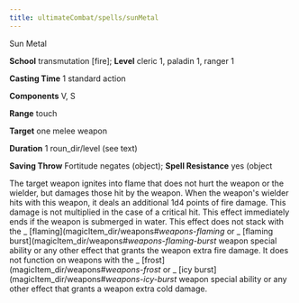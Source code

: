 ```yaml
---
title: ultimateCombat/spells/sunMetal
---
```

Sun Metal

**School** transmutation [fire]; **Level** cleric 1, paladin 1, ranger 1

**Casting Time** 1 standard action

**Components** V, S

**Range** touch

**Target** one melee weapon

**Duration** 1 roun_dir/level (see text)

**Saving Throw** Fortitude negates (object); **Spell Resistance** yes (object

The target weapon ignites into flame that does not hurt the weapon or the wielder, but damages those hit by the weapon. When the weapon's wielder hits with this weapon, it deals an additional 1d4 points of fire damage. This damage is not multiplied in the case of a critical hit. This effect immediately ends if the weapon is submerged in water. This effect does not stack with the _ [flaming](magicItem_dir/weapons#_weapons-flaming_ or _ [flaming burst](magicItem_dir/weapons#_weapons-flaming-burst_ weapon special ability or any other effect that grants the weapon extra fire damage. It does not function on weapons with the _ [frost](magicItem_dir/weapons#_weapons-frost_ or _ [icy burst](magicItem_dir/weapons#_weapons-icy-burst_ weapon special ability or any other effect that grants a weapon extra cold damage.

